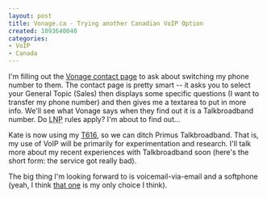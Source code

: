 ```yaml
--- 
layout: post
title: Vonage.ca - Trying another Canadian VoIP Option
created: 1093640040
categories: 
- VoIP
- Canada
---
```

<p>I'm filling out the <a href="http://www.vonage.ca/help_contactUs.php">Vonage contact page</a> to ask about switching my phone number to them. The contact page is pretty smart -- it asks you to select your General Topic (Sales) then displays some specific questions (I want to transfer my phone number) and then gives me a textarea to put in more info. We'll see what Vonage says when they find out it is a Talkbroadband number. Do <acronym title="Local Number Portability">LNP</acronym> rules apply? I'm about to find out…</p>

<p>Kate is now using my <a href="http://www.bmannconsulting.com/node/751">T616</a>, so we can ditch Primus Talkbroadband. That is, my use of VoIP will be primarily for experimentation and research. I'll talk more about my recent experiences with Talkbroadband soon (here's the short form: the service got really bad).</p>

<p>The big thing I'm looking forward to is voicemail-via-email and a softphone (yeah, I think <a href="http://www.bmannconsulting.com/node/view/1241" title="XTen Interface is terrible">that one</a> is my only choice I think).</p>
